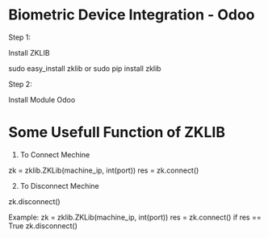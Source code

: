 # Biometric Device Integration - Odoo

Step 1:

Install ZKLIB

sudo easy_install zklib 
or
sudo pip install zklib

Step 2:

Install Module Odoo


# Some Usefull Function of ZKLIB

1. To Connect Mechine 

zk = zklib.ZKLib(machine_ip, int(port))
res = zk.connect()

2. To Disconnect Mechine

zk.disconnect()

Example:
zk = zklib.ZKLib(machine_ip, int(port))
res = zk.connect()
if res == True
	zk.disconnect()

